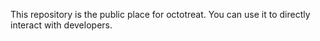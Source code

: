 This repository is the public place for octotreat. You can use it to directly interact with developers.
